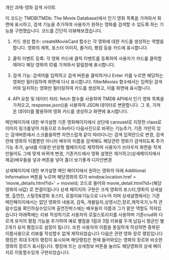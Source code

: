 ﻿개인 과제-영화 검색 사이트

이 코드는 TMDB(TMDb: The Movie Database)에서 인기 영화 목록을 가져와서 화면에 표시하고, 검색 기능을 추가하여 사용자가 원하는 영화를 검색할 수 있도록 하는 기능을 구현했습니다. 코드를 간단히 리뷰해보겠습니다.

1. 카드 생성 함수: createMovieCard 함수는 각 영화에 대한 카드를 생성하는 역할을 합니다. 영화의 제목, 포스터 이미지, 줄거리, 평점 등을 카드에 표시합니다.

2. 클릭 이벤트 등록: 각 영화 카드에 클릭 이벤트를 등록하여 사용자가 카드를 클릭할 때마다 해당 영화의 ID를 가져와서 알림창에 표시합니다.

3. 검색 기능: 검색어를 입력하고 검색 버튼을 클릭하거나 Enter 키를 누르면 해당하는 영화만 필터링하여 화면에 다시 표시합니다. filterMovies 함수에서는 입력된 검색어와 일치하는 영화만 필터링하여 카드를 생성하고, 이를 화면에 표시합니다.

4. API 요청 및 데이터 처리: fetch 함수를 사용하여 TMDB API에서 인기 영화 목록을 가져오고, response.json()을 사용하여 JSON 데이터로 변환합니다. 그 후, 가져온 데이터를 활용하여 영화 카드를 생성하고 화면에 표시합니다.

메인페이지에 대한 부가설명
기존 영화페이지에서 상단에 carousel로 지정한 class로 이미지 링크를넣어 자동으로 0.9s마다 다음사진으로 바뀌는 기능추가, 기존 가만히 있는 검색버튼에서 스크롤을하면 자연스럽게 같이 따라다니는 검색 입력란으로 변경, 검색란에 영화의 이름뿐만 아니라 배우의 이름을 검색해도 해당관련 영화가 검색되도록 추가기능 추가, grid를 이용한 반응형 웹페이지로 제작하여 사용자가 브라우저 화면을 작게 만들어도 그에 맞게 바뀌게 변경, 기존카드에서 영화 설명은 제거하고(상세페이지에서 제공)배우들을 넣과 버튼을 넣어 좀더 보기좋게 디자인변경

상세페이지에 대한 부가설명
메인 페이지에서 원하는 영화의 아래 Additional Information 버튼을 누르며 해당영화의 ID가 window.location.href = 'movie_details.html?id=' + movieId; 코드로 들어와 movie_detail.html?id=(해당영화의 id값) 로 연결이됩니다 상세 페이지의 구현은 크게 영화의 포스터,영화의 상세설명, 출연진, 스틸컷&영화 포스터, 로컬리뷰기능으로 나누어 지며 상세설명에서는 기존 메인페이지에서는 없던 영화의 내용과, 감독, 개봄일자,상영시간,장르,제작국가,누적 관람수입을 확인하실수있으며 출연진박스에는 배우들의 이름과 그가 맡은 역할도 적혀있습니다 아래쪽에는 리뷰 작성하기로 사용자의 로컬스토리지를 사용하며 기존crud와 다르게 유저의 평점 기능을 추가하여 예로 별점을 1점과 3점 리뷰를 두개 남길시 평균인 별2개가 유저 평점으로 설정이 됩니다. 또한 사용자의 이름을 동일하게 작성하면 중복된 이름사용으로 리뷰를 작성할수 없게 제작되었습니다 다음은 관련 영화 장르 랭킹입니다 랭킹은 최대 5개의 랭킹이 표시되며 해당랭킹은 현재 들어와있는 영화의 장르와 비슷한 영화의 장르가 표시됩니다. 랭킹에 뜨는 상세정보 버튼을 눌러도 해당영화의 상세 페이지로 이동할수있게 구현되었습니다.

